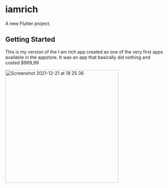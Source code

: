 # iamrich

A new Flutter project.

## Getting Started

This is my version of the I am rich app created as one of the very first apps available in the appstore. It was an app that basically did nothing and costed $999,99

<img width="355" alt="Screenshot 2021-12-21 at 19 25 36" src="https://user-images.githubusercontent.com/17130544/146980076-c3c333f1-f425-4213-924f-92e46f013d24.png">
